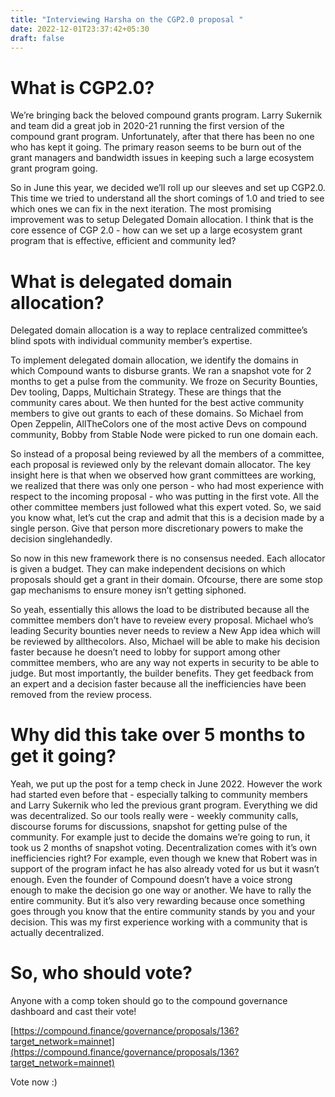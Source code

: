 ```yaml
---
title: "Interviewing Harsha on the CGP2.0 proposal "
date: 2022-12-01T23:37:42+05:30
draft: false
---
```


# What is CGP2.0?

We’re bringing back the beloved compound grants program. Larry Sukernik and team did a great job in 2020-21 running the first version of the compound grant program. Unfortunately, after that there has been no one who has kept it going. The primary reason seems to be burn out of the grant managers and bandwidth issues in keeping such a large ecosystem grant program going. 

So in June this year, we decided we’ll roll up our sleeves and set up CGP2.0. This time we tried to understand all the short comings of 1.0 and tried to see which ones we can fix in the next iteration. The most promising improvement was to setup Delegated Domain allocation. I think that is the core essence of CGP 2.0 - how can we set up a large ecosystem grant program that is effective, efficient and community led?

# What is delegated domain allocation?

Delegated domain allocation is a way to replace centralized committee’s blind spots with individual community member’s expertise. 

To implement delegated domain allocation, we identify the domains in which Compound wants to disburse grants. We ran a snapshot vote for 2 months to get a pulse from the community. We froze on Security Bounties, Dev tooling, Dapps, Multichain Strategy. These are things that the community cares about. We then hunted for the best active community members to give out grants to each of these domains. So Michael from Open Zeppelin, AllTheColors one of the most active Devs on compound community, Bobby from Stable Node were picked to run one domain each. 

So instead of a proposal being reviewed by all the members of a committee, each proposal is reviewed only by the relevant domain allocator. The key insight here is that when we observed how grant committees are working, we realized that there was only one person - who had most experience with respect to the incoming proposal - who was putting in the first vote. All the other committee members just followed what this expert voted. So, we said you know what, let’s cut the crap and admit that this is a decision made by a single person. Give that person more discretionary powers to make the decision singlehandedly. 

So now in this new framework there is no consensus needed. Each allocator is given a budget. They can make independent decisions on which proposals should get a grant in their domain. Ofcourse, there are some stop gap mechanisms to ensure money isn’t getting siphoned. 

So yeah, essentially this allows the load to be distributed because all the committee members don’t have to reveiew every proposal. Michael who’s leading Security bounties never needs to review a New App idea which will be reviewed by allthecolors. Also, Michael will be able to make his decision faster because he doesn’t need to lobby for support among other committee members, who are any way not experts in security to be able to judge. But most importantly, the builder benefits. They get feedback from an expert and a decision faster because all the inefficiencies have been removed from the review process.

# Why did this take over 5 months to get it going?

Yeah, we put up the post for a temp check in June 2022. However the work had started even before that - especially talking to community members and Larry Sukernik who led the previous grant program. Everything we did was decentralized. So our tools really were - weekly community calls, discourse forums for discussions, snapshot for getting pulse of the community. For example just to decide the domains we’re going to run, it took us 2 months of snapshot voting. Decentralization comes with it’s own inefficiencies right? For example, even though we knew that Robert was in support of the program infact he has also already voted for us but it wasn’t enough. Even the founder of Compound doesn’t have a voice strong enough to make the decision go one way or another. We have to rally the entire community. But it’s also very rewarding because once something goes through you know that the entire community stands by you and your decision. This was my first experience working with a community that is actually decentralized. 

# So, who should vote?

Anyone with a comp token should go to the compound governance dashboard and cast their vote!

[https://compound.finance/governance/proposals/136?target_network=mainnet](https://compound.finance/governance/proposals/136?target_network=mainnet)

Vote now :)